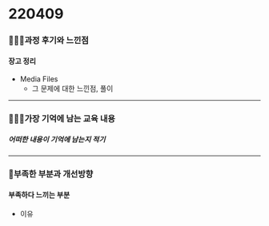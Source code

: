 # 220409

### 👨🏼‍🏫과정 후기와 느낀점

#### 장고 정리

- Media Files
  - 그 문제에 대한 느낀점, 풀이

---

### 💁🏼‍♂️가장 기억에 남는 교육 내용

##### 어떠한 내용이 기억에 남는지 적기

---

### 💫부족한 부분과 개선방향

#### 부족하다 느끼는 부분

- 이유
